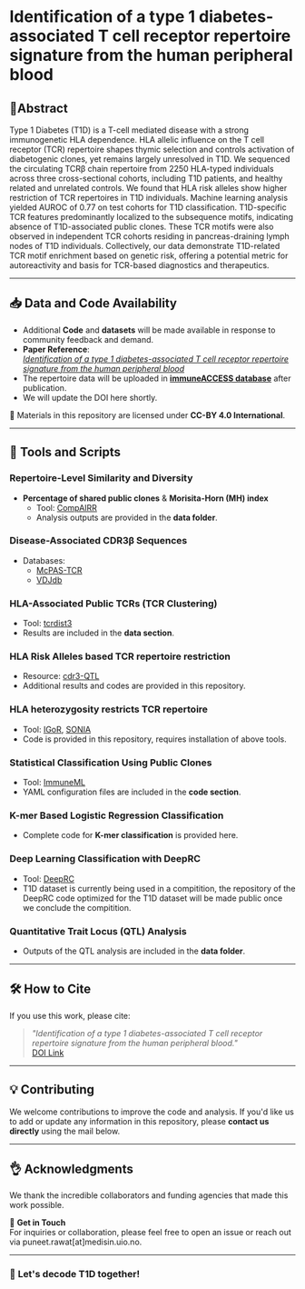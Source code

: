 # Identification of a type 1 diabetes-associated T cell receptor repertoire signature from the human peripheral blood

## 📄Abstract

Type 1 Diabetes (T1D) is a T-cell mediated disease with a strong immunogenetic HLA dependence. HLA allelic influence on the T cell receptor (TCR) repertoire shapes thymic selection and controls activation of diabetogenic clones, yet remains largely unresolved in T1D. We sequenced the circulating TCRβ chain repertoire from 2250 HLA-typed individuals across three cross-sectional cohorts, including T1D patients, and healthy related and unrelated controls. We found that HLA risk alleles show higher restriction of TCR repertoires in T1D individuals. Machine learning analysis yielded AUROC of 0.77 on test cohorts for T1D classification. T1D-specific TCR features predominantly localized to the subsequence motifs, indicating absence of T1D-associated public clones. These TCR motifs were also observed in independent TCR cohorts residing in pancreas-draining lymph nodes of T1D individuals. Collectively, our data demonstrate T1D-related TCR motif enrichment based on genetic risk, offering a potential metric for autoreactivity and basis for TCR-based diagnostics and therapeutics.

---

## 📥 Data and Code Availability 

- Additional **Code** and **datasets** will be made available in response to community feedback and demand.
- **Paper Reference**:  
  *[Identification of a type 1 diabetes-associated T cell receptor repertoire signature from the human peripheral blood](https://www.medrxiv.org/content/10.1101/2024.12.10.24318751v1)*
- The repertoire data will be uploaded in **[immuneACCESS database](https://clients.adaptivebiotech.com/)** after publication.
- We will update the DOI here shortly.

📝 Materials in this repository are licensed under **CC-BY 4.0 International**.  

---
## 🔧 Tools and Scripts  

### **Repertoire-Level Similarity and Diversity**  
- **Percentage of shared public clones** & **Morisita-Horn (MH) index**  
  - Tool: [CompAIRR](https://github.com/uio-bmi/compairr)  
  - Analysis outputs are provided in the **data folder**.

### **Disease-Associated CDR3β Sequences**  
- Databases:  
  - [McPAS-TCR](https://friedmanlab.weizmann.ac.il/McPAS-TCR/)  
  - [VDJdb](https://vdjdb.cdr3.net/)  

### **HLA-Associated Public TCRs (TCR Clustering)**  
- Tool: [tcrdist3](https://github.com/phbradley/tcr-dist)  
- Results are included in the **data section**.

### **HLA Risk Alleles based TCR repertoire restriction**  
- Resource: [cdr3-QTL](https://github.com/immunogenomics/cdr3-QTL/tree/main)  
- Additional results and codes are provided in this repository.

### **HLA heterozygosity restricts TCR repertoire**  
- Tool: [IGoR](https://github.com/qmarcou/IGoR), [SONIA](https://github.com/statbiophys/SONIA)
- Code is provided in this repository, requires installation of above tools.

### **Statistical Classification Using Public Clones**  
- Tool: [ImmuneML](https://github.com/uio-bmi/immuneML)  
- YAML configuration files are included in the **code section**.

### **K-mer Based Logistic Regression Classification**  
- Complete code for **K-mer classification** is provided here.

### **Deep Learning Classification with DeepRC**  
- Tool: [DeepRC](https://github.com/ml-jku/DeepRC)
- T1D dataset is currently being used in a compitition, the repository of the DeepRC code optimized for the T1D dataset will be made public once we conclude the compitition. 

### **Quantitative Trait Locus (QTL) Analysis**  
- Outputs of the QTL analysis are included in the **data folder**.

---

## 🛠️ How to Cite  
If you use this work, please cite:  
> *"Identification of a type 1 diabetes-associated T cell receptor repertoire signature from the human peripheral blood."*  
> [DOI Link](https://www.medrxiv.org/content/10.1101/2024.12.10.24318751v1)  

---

## 💡 Contributing  
We welcome contributions to improve the code and analysis.
If you'd like us to add or update any information in this repository, please **contact us directly** using the mail below.  

---

## 👌 Acknowledgments  
We thank the incredible collaborators and funding agencies that made this work possible.  

🚀 **Get in Touch**  
For inquiries or collaboration, please feel free to open an issue or reach out via puneet.rawat[at]medisin.uio.no.

---

### 🌟 **Let's decode T1D together!**  

